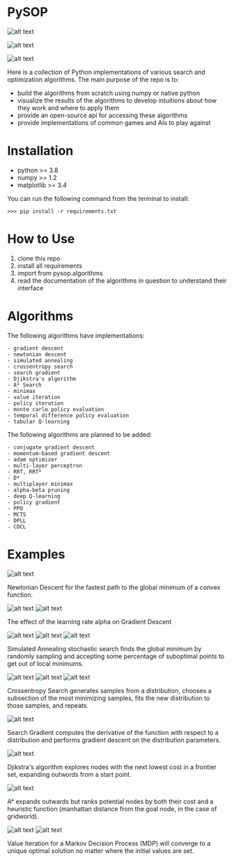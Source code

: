 # PySOP

![alt text](https://github.com/alexander-paskal/PySOP/blob/main/visualizations/images/gradient_descent_bowl.png)

![alt text](https://github.com/alexander-paskal/PySOP/blob/main/visualizations/images/search_gradient_dropwave.png)

![alt text](https://github.com/alexander-paskal/PySOP/blob/main/visualizations/images/gridworld_a_star.png)

Here is a collection of Python implementations of various search and optimization algorithms. The main purpose of the repo is to:

- build the algorithms from scratch using numpy or native python
- visualize the results of the algorithms to develop intuitions about how they work and where to apply them
- provide an open-source api for accessing these algorithms
- provide implementations of common games and AIs to play against

# Installation

- python >= 3.8
- numpy >= 1.2
- matplotlib >= 3.4

You can run the following command from the terminal to install:

    >>> pip install -r requirements.txt
    
# How to Use

1. clone this repo
2. install all requirements
3. import from pysop.algorithms
4. read the documentation of the algorithms in question to understand their interface

# Algorithms

The following algorithms have implementations:

    - gradient descent
    - newtonian descent
    - simulated annealing
    - crossentropy search
    - search gradient
    - Djikstra's algorithm
    - A* Search
    - minimax
    - value iteration
    - policy iteration
    - monte carlo policy evaluation
    - temporal difference policy evaluation
    - tabular Q-learning
 
The following algorithms are planned to be added:

    - conjugate gradient descent
    - momentum-based gradient descent
    - adam optimizer
    - multi-layer perceptron
    - RRT, RRT*
    - D*
    - multiplayer minimax
    - alpha-beta pruning
    - deep Q-learning
    - policy gradient
    - PPO
    - MCTS
    - DPLL
    - CDCL


# Examples

![alt text](https://github.com/alexander-paskal/PySOP/blob/main/visualizations/images/newton_descent_ellipse.png)

Newtonian Descent for the fastest path to the global minimum of a convex function.

![alt text](https://github.com/alexander-paskal/PySOP/blob/main/visualizations/images/gradient_descent_ellipse_alpha=0.1.png)
![alt text](https://github.com/alexander-paskal/PySOP/blob/main/visualizations/images/gradient_descent_ellipse_alpha=0.01.png)

The effect of the learning rate alpha on Gradient Descent

![alt text](https://github.com/alexander-paskal/PySOP/blob/main/visualizations/images/simulated_annealing_dropwave.png)
![alt text](https://github.com/alexander-paskal/PySOP/blob/main/visualizations/images/1c-2-1.png)
![alt text](https://github.com/alexander-paskal/PySOP/blob/main/visualizations/images/1c-2-5.png)

Simulated Annealing stochastic search finds the global minimum by randomly sampling and accepting some percentage of suboptimal points to get out of local minimums.

![alt text](https://github.com/alexander-paskal/PySOP/blob/main/visualizations/images/ce-dist2.png)
![alt text](https://github.com/alexander-paskal/PySOP/blob/main/visualizations/images/ce-dist3.png)
![alt text](https://github.com/alexander-paskal/PySOP/blob/main/visualizations/images/ce-dist5.png)

Crossentropy Search generates samples from a distribution, chooses a subsection of the most minimizing samples, fits the new distribution to those samples, and repeats.

![alt text](https://github.com/alexander-paskal/PySOP/blob/main/visualizations/images/search_gradient_dropwave.png)

Search Gradient computes the derivative of the function with respect to a distribution and performs gradient descent on the distribution parameters.

![alt text](https://github.com/alexander-paskal/PySOP/blob/main/visualizations/images/gridworld_djikstra.png)

Djikstra's algorithm explores nodes with the next lowest cost in a frontier set, expanding outwords from a start point.

![alt text](https://github.com/alexander-paskal/PySOP/blob/main/visualizations/images/gridworld_a_star.png)

A* expands outwards but ranks potential nodes by both their cost and a heuristic function (manhattan distance from the goal node, in the case of gridworld). 

![alt text](https://github.com/alexander-paskal/PySOP/blob/main/visualizations/images/val_it_plot0.png)
![alt text](https://github.com/alexander-paskal/PySOP/blob/main/visualizations/images/val_it_plot5.png)

Value Iteration for a Markov Decision Process (MDP) will converge to a unique optimal solution no matter where the initial values are set.
